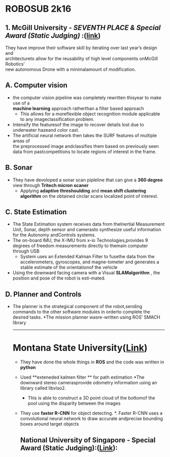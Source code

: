 # ROBOSUB 2k16

## 1. McGill University - _SEVENTH PLACE & Special Award (Static Judging)_ :([link](https://robonation.org/sites/default/files/McGillUni_2016_RoboSub_Journal.pdf))
They have improve their software skill by iterating over  last  year’s  design  and  <br />
architectureto  allow  for  the  reusability  of  high  level  components  onMcGill  Robotics’ <br />
new  autonomous  Drone  with  a  minimalamount of modification.<br />

## A. Computer vision <br />

* the computer vision pipeline was completely rewritten thisyear  to  make  use  of  a <br />
**machine  learning**  approach  ratherthan   a   filter   based   approach
  *    This   allows   for   a   moreflexible object recognition module applicable to any imageclassification problem.
* Intensify the featuresof the image to recover details lost due to underwater hazeand color cast.
* The  artificial  neural  network  then  takes  the  SURF features  of  multiple  areas  of  
the  preprocessed  image  andclassifies  them  based  on  previously  seen  data  from  pastcompetitions to locate regions of interest in the frame.
## B. Sonar
* They have devoloped a sonar scan pipleline that can give a **360 degree** view through **Tritech micron scaner**
  * Applying **adaptive threshoulding** and **mean shift clustering algorithm** on the obtained circlar scans localized point of interest.


## C. State Estimation
* The  State  Estimation  system  receives  data  from  theInertial Measurement Unit, Sonar, depth sensor and camerasto  synthesize  useful  information
for  the  Autonomy  andControls systems.
* The  on-board  IMU,  the  X-IMU  from  x-io  Technologies,provides 9 degrees of freedom measurements directly to themain computer through USB
  * System uses an Extended Kalman Filter to fusethe data from the accelerometers, gyroscopes, and magne-tometer  and  generates  a  stable  estimate  of  the  orientationof the vehicle
* Using  the  downward  facing  camera  with  a  Visual  **SLAMalgorithm**  ,  the  position  and  pose  of  the  robot  is  esti-mated.

## D. Planner and Controls
* The  planner  is  the  strategical  component  of  the  robot,sending commands to the other software modules in orderto  complete  the  desired  tasks. 
  *The  mission  planner  wasre-written  using  ROS’  SMACH  library  
  
  ___
  # Montana State University([Link](https://robonation.org/sites/default/files/MontanaStateUni_2016_RoboSub_Journal.pdf))
  * They have done the whole things in **ROS** and the code was written in **python**
  * Used **exteneded kalmen filter ** for path estimation 
  *The downward stereo camerasprovide odometry information using an library called libviso2.
    * This  is  able  to  construct  a  3D  point  cloud  of  the  bottomof the pool using the disparity between the images
  * They use **faster R-CNN** for object detecting.
    *.  Faster  R-CNN uses a convolutional neural network to draw accurate andprecise bounding boxes around target objects
    
    
    ## National University of Singapore - Special Award (Static Judging):([Link](https://robonation.org/sites/default/files/MontanaStateUni_2016_RoboSub_Journal.pdf)):
    
